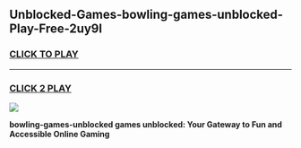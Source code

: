 
## Unblocked-Games-bowling-games-unblocked-Play-Free-2uy9l
<h3>
<a href="https://premium76.site?title=bowling-games-unblocked&ref=10A">CLICK TO PLAY</a></h3>
<hr>

<h3>
<a href="https://premium76.site?title=bowling-games-unblocked&ref=10A">CLICK 2 PLAY</a>
  
</h3>

<a href="https://premium76.site?title=bowling-games-unblocked&ref=10A"><img src="https://clearcache.store/games.png"></a>


**bowling-games-unblocked games unblocked: Your Gateway to Fun and Accessible Online Gaming**
